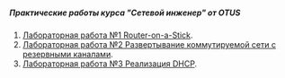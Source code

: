 ##### Практические работы курса "Сетевой инженер" от OTUS

1. [Лабораторная работа №1 Router-on-a-Stick](Lab1/).
2. [Лабораторная работа №2 Развертывание коммутируемой сети с резервными каналами](Lab2/).
3. [Лабораторная работа №3 Реализация DHCP](Lab3/).
